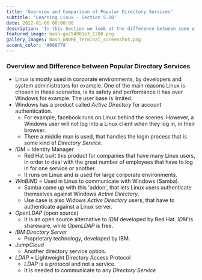 ```yaml
---
title: 'Overview and Comparison of Popular Directory Services'
subtitle: 'Learning Linux - Section 5.10'
date: 2022-01-06 00:00:00
description: 'In this Section we look at the difference between some of the popular Directory Services out there. E.g. Active Directory, LDAP, IDM, WinBIND, OpenLDAP.'
featured_image: bash-ga254901e3_1280.png
gallery_images: Bash_GNOME_Terminal_screenshot.png
accent_color: '#08877d'
---
```


### Overview and Difference between Popular Directory Services

- Linux is mostly used in corporate environments, by developers and system administrators for example. One of the main reasons Linux is chosen in these scenarios, is its safety and performance it has over Windows for example. The user base is limited.
- Windows has a product called *Active Directory* for account authentication.
  - For example, facebook runs on Linux behind the scenes. However, a Windows user will not log into a Linux client when they log in, in their browser.
  - There a middle man is used, that handles the login process that is some kind of *Directory Service*.
- *IDM* = Identity Manager
  - Red Hat built this product for companies that have many Linux users, in order to deal with the great number of employees that have to log in for one service or another.
  - It runs on Linux and is used for large corporate environments.
- *WinBIND* = Used in Linux to communicate with Windows (Samba).
  - Samba came up with this 'addon', that lets Linux users authenticate themselves against Windows *Active Directory*.
  - Use case is also Widows *Active Directory* users, that have to authenticate against a Linux server.
- *OpenLDAP* (open source)
  - It is an open source alternative to *IDM* developed by Red Hat. *IDM* is shareware, while *OpenLDAP* is free.
- *IBM Directory Server*
  - Proprietary technology, developed by IBM.
- *JumpCloud*
  - Another directory service option.
- *LDAP* = Lightweight Directory Access Protocol
  - *LDAP* is a protocol and not a service.
  - It is needed to communicate to any *Directory Service* 

